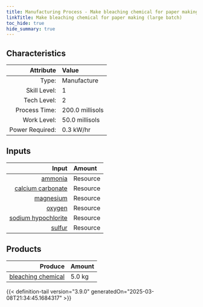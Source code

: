 ```yaml
---
title: Manufacturing Process - Make bleaching chemical for paper making (large batch)
linkTitle: Make bleaching chemical for paper making (large batch)
toc_hide: true
hide_summary: true
---
```

<!-- This is generated by the MarsSim HelpGenertor, do not edit. -->


## Characteristics

| Attribute      | Value |
|--------:|:------|
|Type:|Manufacture|
|Skill Level:|1|
|Tech Level:|2|
|Process Time:|200.0 millisols|
|Work Level:|50.0 millisols|
|Power Required:|0.3 kW/hr|

## Inputs

| Input      | Amount |
|--------:|:------|
|[ammonia](/docs/definitions/resource/ammonia)|Resource|0.5 kg|
|[calcium carbonate](/docs/definitions/resource/calcium-carbonate)|Resource|1.0 kg|
|[magnesium](/docs/definitions/resource/magnesium)|Resource|0.5 kg|
|[oxygen](/docs/definitions/resource/oxygen)|Resource|2.0 kg|
|[sodium hypochlorite](/docs/definitions/resource/sodium-hypochlorite)|Resource|0.5 kg|
|[sulfur](/docs/definitions/resource/sulfur)|Resource|0.5 kg|

## Products


| Produce      | Amount |
|--------:|:------|
|[bleaching chemical](/docs/definitions/resource/bleaching-chemical)|5.0 kg|



{{< definition-tail version="3.9.0" generatedOn="2025-03-08T21:34:45.1684317" >}}



